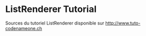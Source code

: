 ListRenderer Tutorial
=====================

Sources du tutoriel ListRenderer disponible sur http://www.tuto-codenameone.ch
